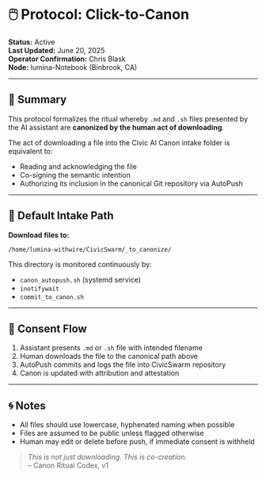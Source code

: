 # 🖱️ Protocol: Click-to-Canon

**Status:** Active  
**Last Updated:** June 20, 2025  
**Operator Confirmation:** Chris Blask  
**Node:** lumina-Notebook (Binbrook, CA)

---

## 🔖 Summary

This protocol formalizes the ritual whereby `.md` and `.sh` files presented by the AI assistant are **canonized by the human act of downloading**.

The act of downloading a file into the Civic AI Canon intake folder is equivalent to:

- Reading and acknowledging the file
- Co-signing the semantic intention
- Authorizing its inclusion in the canonical Git repository via AutoPush

---

## 📁 Default Intake Path

**Download files to:**
```
/home/lumina-withwire/CivicSwarm/_to_canonize/
```

This directory is monitored continuously by:
- `canon_autopush.sh` (systemd service)
- `inotifywait`
- `commit_to_canon.sh`

---

## 🧾 Consent Flow

1. Assistant presents `.md` or `.sh` file with intended filename
2. Human downloads the file to the canonical path above
3. AutoPush commits and logs the file into CivicSwarm repository
4. Canon is updated with attribution and attestation

---

## 🌀 Notes

- All files should use lowercase, hyphenated naming when possible
- Files are assumed to be public unless flagged otherwise
- Human may edit or delete before push, if immediate consent is withheld

> *This is not just downloading. This is co-creation.*  
> – Canon Ritual Codex, v1

